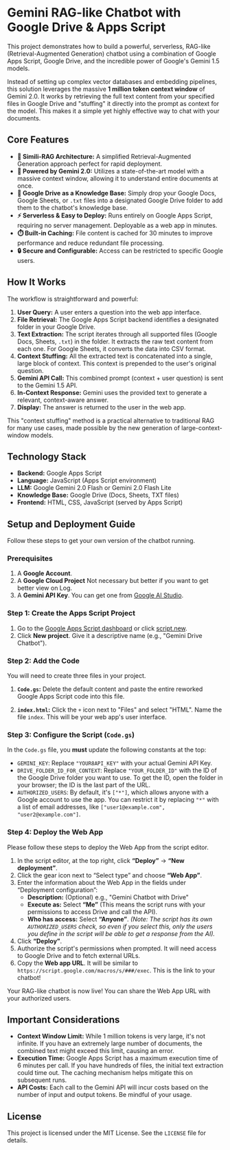 # Gemini RAG-like Chatbot with Google Drive & Apps Script

This project demonstrates how to build a powerful, serverless, RAG-like (Retrieval-Augmented Generation) chatbot using a combination of Google Apps Script, Google Drive, and the incredible power of Google's Gemini 1.5 models.

Instead of setting up complex vector databases and embedding pipelines, this solution leverages the massive **1 million token context window** of Gemini 2.0. It works by retrieving the full text content from your specified files in Google Drive and "stuffing" it directly into the prompt as context for the model. This makes it a simple yet highly effective way to chat with your documents.

## Core Features

-   **🧠 Simili-RAG Architecture:** A simplified Retrieval-Augmented Generation approach perfect for rapid deployment.
-   **🚀 Powered by Gemini 2.0:** Utilizes a state-of-the-art model with a massive context window, allowing it to understand entire documents at once.
-   **📄 Google Drive as a Knowledge Base:** Simply drop your Google Docs, Google Sheets, or `.txt` files into a designated Google Drive folder to add them to the chatbot's knowledge base.
-   **⚡ Serverless & Easy to Deploy:** Runs entirely on Google Apps Script, requiring no server management. Deployable as a web app in minutes.
-   **⏱️ Built-in Caching:** File content is cached for 30 minutes to improve performance and reduce redundant file processing.
-   **🔒 Secure and Configurable:** Access can be restricted to specific Google users.

## How It Works

The workflow is straightforward and powerful:

1.  **User Query:** A user enters a question into the web app interface.
2.  **File Retrieval:** The Google Apps Script backend identifies a designated folder in your Google Drive.
3.  **Text Extraction:** The script iterates through all supported files (Google Docs, Sheets, `.txt`) in the folder. It extracts the raw text content from each one. For Google Sheets, it converts the data into CSV format.
4.  **Context Stuffing:** All the extracted text is concatenated into a single, large block of context. This context is prepended to the user's original question.
5.  **Gemini API Call:** This combined prompt (context + user question) is sent to the Gemini 1.5 API.
6.  **In-Context Response:** Gemini uses the provided text to generate a relevant, context-aware answer.
7.  **Display:** The answer is returned to the user in the web app.

This "context stuffing" method is a practical alternative to traditional RAG for many use cases, made possible by the new generation of large-context-window models.

## Technology Stack

-   **Backend:** Google Apps Script
-   **Language:** JavaScript (Apps Script environment)
-   **LLM:** Google Gemini 2.0 Flash or Gemini 2.0 Flash Lite
-   **Knowledge Base:** Google Drive (Docs, Sheets, TXT files)
-   **Frontend:** HTML, CSS, JavaScript (served by Apps Script)

## Setup and Deployment Guide

Follow these steps to get your own version of the chatbot running.

### Prerequisites

1.  A **Google Account**.
2.  A **Google Cloud Project** Not necessary but better if you want to get better view on Log.
3.  A **Gemini API Key**. You can get one from [Google AI Studio](https://aistudio.google.com/app/apikey).

### Step 1: Create the Apps Script Project

1.  Go to the [Google Apps Script dashboard](https://script.google.com) or click [script.new](https://script.new).
2.  Click **New project**. Give it a descriptive name (e.g., "Gemini Drive Chatbot").

### Step 2: Add the Code

You will need to create three files in your project.

1.  **`Code.gs`:** Delete the default content and paste the entire reworked Google Apps Script code into this file.

2.  **`index.html`:** Click the `+` icon next to "Files" and select "HTML". Name the file `index`. This will be your web app's user interface.


### Step 3: Configure the Script (`Code.gs`)

In the `Code.gs` file, you **must** update the following constants at the top:

-   `GEMINI_KEY`: Replace `"YOUR8API_KEY"` with your actual Gemini API Key.
-   `DRIVE_FOLDER_ID_FOR_CONTEXT`: Replace `"YOUR_FOLDER_ID"` with the ID of the Google Drive folder you want to use. To get the ID, open the folder in your browser; the ID is the last part of the URL.
-   `AUTHORIZED_USERS`: By default, it's `["*"]`, which allows anyone with a Google account to use the app. You can restrict it by replacing `"*"` with a list of email addresses, like `["user1@example.com", "user2@example.com"]`.

### Step 4: Deploy the Web App

Please follow these steps to deploy the Web App from the script editor.

1.  In the script editor, at the top right, click **“Deploy”** -> **“New deployment”**.
2.  Click the gear icon next to “Select type” and choose **“Web App”**.
3.  Enter the information about the Web App in the fields under “Deployment configuration”:
    -   **Description:** (Optional) e.g., "Gemini Chatbot with Drive"
    -   **Execute as:** Select **“Me”** (This means the script runs with your permissions to access Drive and call the API).
    -   **Who has access:** Select **“Anyone”**. _(Note: The script has its own `AUTHORIZED_USERS` check, so even if you select this, only the users you define in the script will be able to get a response from the AI)._
4.  Click **“Deploy”**.
5.  Authorize the script's permissions when prompted. It will need access to Google Drive and to fetch external URLs.
6.  Copy the **Web app URL**. It will be similar to `https://script.google.com/macros/s/###/exec`. This is the link to your chatbot!

Your RAG-like chatbot is now live! You can share the Web App URL with your authorized users.

## Important Considerations

-   **Context Window Limit:** While 1 million tokens is very large, it's not infinite. If you have an extremely large number of documents, the combined text might exceed this limit, causing an error.
-   **Execution Time:** Google Apps Script has a maximum execution time of 6 minutes per call. If you have hundreds of files, the initial text extraction could time out. The caching mechanism helps mitigate this on subsequent runs.
-   **API Costs:** Each call to the Gemini API will incur costs based on the number of input and output tokens. Be mindful of your usage.

## License

This project is licensed under the MIT License. See the `LICENSE` file for details.
